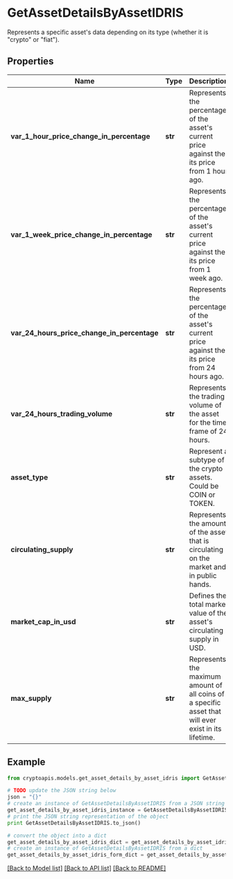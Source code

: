# GetAssetDetailsByAssetIDRIS

Represents a specific asset's data depending on its type (whether it is \"crypto\" or \"fiat\").

## Properties
Name | Type | Description | Notes
------------ | ------------- | ------------- | -------------
**var_1_hour_price_change_in_percentage** | **str** | Represents the percentage of the asset&#39;s current price against the its price from 1 hour ago. | 
**var_1_week_price_change_in_percentage** | **str** | Represents the percentage of the asset&#39;s current price against the its price from 1 week ago. | 
**var_24_hours_price_change_in_percentage** | **str** | Represents the percentage of the asset&#39;s current price against the its price from 24 hours ago. | 
**var_24_hours_trading_volume** | **str** | Represents the trading volume of the asset for the time frame of 24 hours. | 
**asset_type** | **str** | Represent a subtype of the crypto assets. Could be COIN or TOKEN. | 
**circulating_supply** | **str** | Represents the amount of the asset that is circulating on the market and in public hands. | 
**market_cap_in_usd** | **str** | Defines the total market value of the asset&#39;s circulating supply in USD. | 
**max_supply** | **str** | Represents the maximum amount of all coins of a specific asset that will ever exist in its lifetime. | 

## Example

```python
from cryptoapis.models.get_asset_details_by_asset_idris import GetAssetDetailsByAssetIDRIS

# TODO update the JSON string below
json = "{}"
# create an instance of GetAssetDetailsByAssetIDRIS from a JSON string
get_asset_details_by_asset_idris_instance = GetAssetDetailsByAssetIDRIS.from_json(json)
# print the JSON string representation of the object
print GetAssetDetailsByAssetIDRIS.to_json()

# convert the object into a dict
get_asset_details_by_asset_idris_dict = get_asset_details_by_asset_idris_instance.to_dict()
# create an instance of GetAssetDetailsByAssetIDRIS from a dict
get_asset_details_by_asset_idris_form_dict = get_asset_details_by_asset_idris.from_dict(get_asset_details_by_asset_idris_dict)
```
[[Back to Model list]](../README.md#documentation-for-models) [[Back to API list]](../README.md#documentation-for-api-endpoints) [[Back to README]](../README.md)


